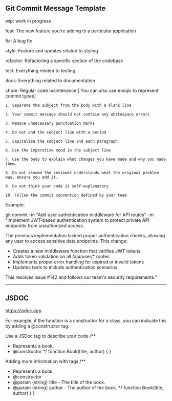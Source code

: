 ## Git Commit Message Template

wip: work in progress

feat: The new feature you're adding to a particular application

fix: A bug fix

style: Feature and updates related to styling

refactor: Refactoring a specific section of the codebase

test: Everything related to testing

docs: Everything related to documentation

chore: Regular code maintenance.[ You can also use emojis to represent commit types]



    1. Separate the subject from the body with a blank line

    2. Your commit message should not contain any whitespace errors

    3. Remove unnecessary punctuation marks

    4. Do not end the subject line with a period

    5. Capitalize the subject line and each paragraph

    6. Use the imperative mood in the subject line

    7. Use the body to explain what changes you have made and why you made them.

    8. Do not assume the reviewer understands what the original problem was, ensure you add it.

    9. Do not think your code is self-explanatory

    10. Follow the commit convention defined by your team

Example:

git commit -m "Add user authentication middleware for API routes" -m "Implement JWT-based authentication system to protect private API endpoints from unauthorized access.

The previous implementation lacked proper authentication checks, allowing any user to access sensitive data endpoints. This change:

- Creates a new middleware function that verifies JWT tokens
- Adds token validation on all /api/user/* routes
- Implements proper error handling for expired or invalid tokens
- Updates tests to include authentication scenarios

This resolves issue #142 and follows our team's security requirements."

-------------------------------------------------

## JSDOC

https://jsdoc.app


 For example, if the function is a constructor for a class, you can indicate this by adding a @constructor tag.

Use a JSDoc tag to describe your code
/**
 * Represents a book.
 * @constructor
 */
function Book(title, author) {
}

Adding more information with tags
/**
 * Represents a book.
 * @constructor
 * @param {string} title - The title of the book.
 * @param {string} author - The author of the book.
 */
function Book(title, author) {
}